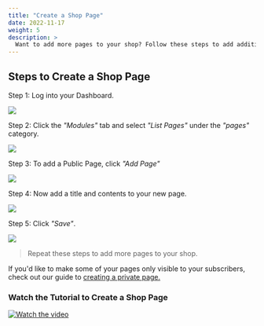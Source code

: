 ```yaml
---
title: "Create a Shop Page"
date: 2022-11-17
weight: 5
description: >
  Want to add more pages to your shop? Follow these steps to add additional pages to your shop.
---
```


## Steps to Create a Shop Page

Step 1: Log into your Dashboard.

![](https://subscribie.co.uk/blog/content/images/size/w1000/2022/11/image-64.png)

Step 2: Click the *"Modules"* tab and select *"List Pages"* under the *"pages"* category.

![](https://subscribie.co.uk/blog/content/images/size/w1000/2022/11/image-94.png)

Step 3: To add a Public Page, click *"Add Page"*

![](https://subscribie.co.uk/blog/content/images/size/w1000/2022/11/image-95.png)

Step 4: Now add a title and contents to your new page.

![](https://subscribie.co.uk/blog/content/images/size/w1000/2022/11/image-96.png)

Step 5: Click *"Save"*. 

![](https://subscribie.co.uk/blog/content/images/size/w1000/2022/11/image-97.png)

>Repeat these steps to add more pages to your shop.

If you'd like to make some of your pages only visible to your subscribers, check out our guide to [creating a private page.](https://docs.subscribie.co.uk/docs/tasks/create-private-pages/)

### Watch the Tutorial to Create a Shop Page

[![Watch the video](https://github.com/Subscribie/subscribie/assets/30567984/81bfe43d-19fb-482a-bbed-621e9caad11d)](https://youtu.be/fLtPDTkgSAk)
